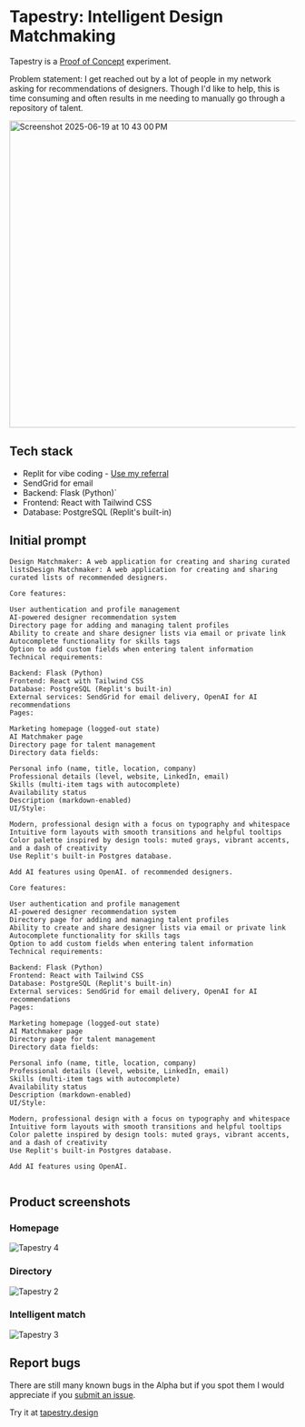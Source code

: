 # Tapestry: Intelligent Design Matchmaking

Tapestry is a  [Proof of Concept](http://www.proofofconcept.pub) experiment.

Problem statement: I get reached out by a lot of people in my network asking for recommendations of designers. Though I'd like to help, this is time consuming and often results in me needing to manually go through a repository of talent.

<img width="540" alt="Screenshot 2025-06-19 at 10 43 00 PM" src="https://github.com/user-attachments/assets/3f773bfa-6313-4df8-9538-ff113fad6e9b" />


## Tech stack
- Replit for vibe coding - [Use my referral](https://replit.com/refer/dh-design)
- SendGrid for email
- Backend: Flask (Python)`
- Frontend: React with Tailwind CSS
- Database: PostgreSQL (Replit's built-in)

## Initial prompt

```
Design Matchmaker: A web application for creating and sharing curated listsDesign Matchmaker: A web application for creating and sharing curated lists of recommended designers.

Core features:

User authentication and profile management
AI-powered designer recommendation system
Directory page for adding and managing talent profiles
Ability to create and share designer lists via email or private link
Autocomplete functionality for skills tags
Option to add custom fields when entering talent information
Technical requirements:

Backend: Flask (Python)
Frontend: React with Tailwind CSS
Database: PostgreSQL (Replit's built-in)
External services: SendGrid for email delivery, OpenAI for AI recommendations
Pages:

Marketing homepage (logged-out state)
AI Matchmaker page
Directory page for talent management
Directory data fields:

Personal info (name, title, location, company)
Professional details (level, website, LinkedIn, email)
Skills (multi-item tags with autocomplete)
Availability status
Description (markdown-enabled)
UI/Style:

Modern, professional design with a focus on typography and whitespace
Intuitive form layouts with smooth transitions and helpful tooltips
Color palette inspired by design tools: muted grays, vibrant accents, and a dash of creativity
Use Replit's built-in Postgres database.

Add AI features using OpenAI. of recommended designers.

Core features:

User authentication and profile management
AI-powered designer recommendation system
Directory page for adding and managing talent profiles
Ability to create and share designer lists via email or private link
Autocomplete functionality for skills tags
Option to add custom fields when entering talent information
Technical requirements:

Backend: Flask (Python)
Frontend: React with Tailwind CSS
Database: PostgreSQL (Replit's built-in)
External services: SendGrid for email delivery, OpenAI for AI recommendations
Pages:

Marketing homepage (logged-out state)
AI Matchmaker page
Directory page for talent management
Directory data fields:

Personal info (name, title, location, company)
Professional details (level, website, LinkedIn, email)
Skills (multi-item tags with autocomplete)
Availability status
Description (markdown-enabled)
UI/Style:

Modern, professional design with a focus on typography and whitespace
Intuitive form layouts with smooth transitions and helpful tooltips
Color palette inspired by design tools: muted grays, vibrant accents, and a dash of creativity
Use Replit's built-in Postgres database.

Add AI features using OpenAI.


```

## Product screenshots

### Homepage
![Tapestry 4](https://github.com/user-attachments/assets/515f5172-1d62-4b5e-b334-a812ba1e417f)

### Directory
![Tapestry 2](https://github.com/user-attachments/assets/31c7b3bc-4af6-42c4-912e-53a0b83cded3)

### Intelligent match
![Tapestry 3](https://github.com/user-attachments/assets/614a3940-8d8d-4c0a-a23d-584c013be155)

## Report bugs
There are still many known bugs in the Alpha but if you spot them I would appreciate if you [submit an issue](https://github.com/davidhoang/tapestry/issues).

Try it at [tapestry.design](http://tapestry.design)